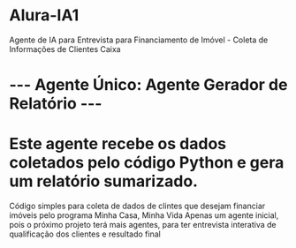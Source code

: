 # Alura-IA1
Agente de IA para Entrevista para Financiamento de Imóvel - Coleta de Informações de Clientes Caixa
# --- Agente Único: Agente Gerador de Relatório ---
# Este agente recebe os dados coletados pelo código Python e gera um relatório sumarizado.
Código simples para coleta de dados de clintes que desejam financiar imóveis pelo programa Minha Casa, Minha Vida
Apenas um agente inicial, pois o próximo projeto terá mais agentes, para ter entrevista interativa de qualificação dos clientes e resultado final

